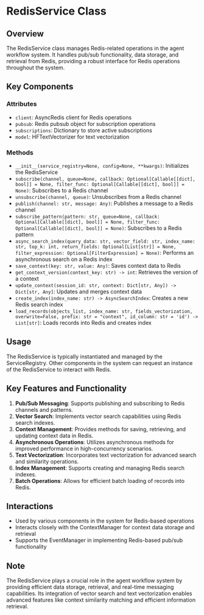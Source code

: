 # RedisService Class

## Overview
The RedisService class manages Redis-related operations in the agent workflow system. It handles pub/sub functionality, data storage, and retrieval from Redis, providing a robust interface for Redis operations throughout the system.

## Key Components

### Attributes
- `client`: AsyncRedis client for Redis operations
- `pubsub`: Redis pubsub object for subscription operations
- `subscriptions`: Dictionary to store active subscriptions
- `model`: HFTextVectorizer for text vectorization

### Methods
- `__init__(service_registry=None, config=None, **kwargs)`: Initializes the RedisService
- `subscribe(channel, queue=None, callback: Optional[Callable[[dict], bool]] = None, filter_func: Optional[Callable[[dict], bool]] = None)`: Subscribes to a Redis channel
- `unsubscribe(channel, queue)`: Unsubscribes from a Redis channel
- `publish(channel: str, message: Any)`: Publishes a message to a Redis channel
- `subscribe_pattern(pattern: str, queue=None, callback: Optional[Callable[[dict], bool]] = None, filter_func: Optional[Callable[[dict], bool]] = None)`: Subscribes to a Redis pattern
- `async_search_index(query_data: str, vector_field: str, index_name: str, top_k: int, return_fields: Optional[List[str]] = None, filter_expression: Optional[FilterExpression] = None)`: Performs an asynchronous search on a Redis index
- `save_context(key: str, value: Any)`: Saves context data to Redis
- `get_context_version(context_key: str) -> int`: Retrieves the version of a context
- `update_context(session_id: str, context: Dict[str, Any]) -> Dict[str, Any]`: Updates and merges context data
- `create_index(index_name: str) -> AsyncSearchIndex`: Creates a new Redis search index
- `load_records(objects_list, index_name: str, fields_vectorization, overwrite=False, prefix: str = "context", id_column: str = 'id') -> List[str]`: Loads records into Redis and creates index

## Usage
The RedisService is typically instantiated and managed by the ServiceRegistry. Other components in the system can request an instance of the RedisService to interact with Redis.

## Key Features and Functionality
1. **Pub/Sub Messaging**: Supports publishing and subscribing to Redis channels and patterns.
2. **Vector Search**: Implements vector search capabilities using Redis search indexes.
3. **Context Management**: Provides methods for saving, retrieving, and updating context data in Redis.
4. **Asynchronous Operations**: Utilizes asynchronous methods for improved performance in high-concurrency scenarios.
5. **Text Vectorization**: Incorporates text vectorization for advanced search and similarity operations.
6. **Index Management**: Supports creating and managing Redis search indexes.
7. **Batch Operations**: Allows for efficient batch loading of records into Redis.

## Interactions
- Used by various components in the system for Redis-based operations
- Interacts closely with the ContextManager for context data storage and retrieval
- Supports the EventManager in implementing Redis-based pub/sub functionality

## Note
The RedisService plays a crucial role in the agent workflow system by providing efficient data storage, retrieval, and real-time messaging capabilities. Its integration of vector search and text vectorization enables advanced features like context similarity matching and efficient information retrieval.
